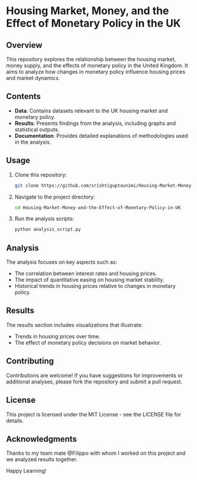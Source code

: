 # Housing Market, Money, and the Effect of Monetary Policy in the UK

## Overview

This repository explores the relationship between the housing market, money supply, and the effects of monetary policy in the United Kingdom. It aims to analyze how changes in monetary policy influence housing prices and market dynamics.

## Contents

- **Data**: Contains datasets relevant to the UK housing market and monetary policy.
- **Results**: Presents findings from the analysis, including graphs and statistical outputs.
- **Documentation**: Provides detailed explanations of methodologies used in the analysis.

## Usage

1. Clone this repository:
   ```bash
   git clone https://github.com/srishtiguptaunimi/Housing-Market-Money-and-the-Effect-of-Monetary-Policy-in-UK.git
   ```
2. Navigate to the project directory:
   ```bash
   cd Housing-Market-Money-and-the-Effect-of-Monetary-Policy-in-UK
   ```
3. Run the analysis scripts:
   ```bash
   python analysis_script.py
   ```

## Analysis

The analysis focuses on key aspects such as:

- The correlation between interest rates and housing prices.
- The impact of quantitative easing on housing market stability.
- Historical trends in housing prices relative to changes in monetary policy.

## Results

The results section includes visualizations that illustrate:

- Trends in housing prices over time.
- The effect of monetary policy decisions on market behavior.

## Contributing

Contributions are welcome! If you have suggestions for improvements or additional analyses, please fork the repository and submit a pull request.

## License

This project is licensed under the MIT License - see the LICENSE file for details.

## Acknowledgments

Thanks to my team mate @Filippo with whom I worked on this project and we analyzed results together.

Happy Learning!

